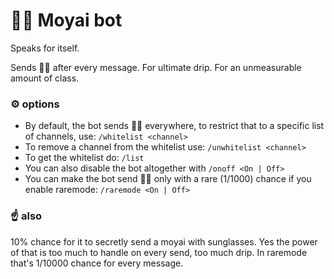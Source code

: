 # 🗿🍷 Moyai bot
Speaks for itself.

Sends 🗿🍷 after every message. For ultimate drip. For an unmeasurable amount of class.

### ⚙️ options
- By default, the bot sends 🗿🍷 everywhere, to restrict that to a specific list of channels, use:
``/whitelist <channel>``<br>
- To remove a channel from the whitelist use: ``/unwhitelist <channel>``<br>
- To get the whitelist do: ``/list``<br>
- You can also disable the bot altogether with ``/onoff <On | Off>``
- You can make the bot send 🗿🍷 only with a rare (1/1000) chance if you enable raremode: ``/raremode <On | Off>``

### ☝ also
10% chance for it to secretly send a moyai with sunglasses. Yes the power of that is too much to handle on every send, too much drip. In raremode that's 1/10000 chance for every message.
